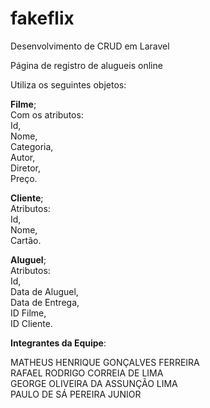 # fakeflix
Desenvolvimento de CRUD em Laravel

Página de registro de alugueis online

Utiliza os seguintes objetos:

**Filme**;  
  Com os atributos:  
    Id,  
    Nome,  
    Categoria,  
    Autor,  
    Diretor,  
    Preço.  
    
**Cliente**;  
  Atributos:  
    Id,  
    Nome,   
    Cartão.  
      
**Aluguel**;  
  Atributos:  
    Id,  
    Data de Aluguel,  
    Data de Entrega,  
    ID Filme,  
    ID Cliente.  
  
**Integrantes da Equipe**:

  MATHEUS HENRIQUE GONÇALVES FERREIRA  
  RAFAEL RODRIGO CORREIA DE LIMA  
  GEORGE OLIVEIRA DA ASSUNÇÃO LIMA  
  PAULO DE SÁ PEREIRA JUNIOR  
